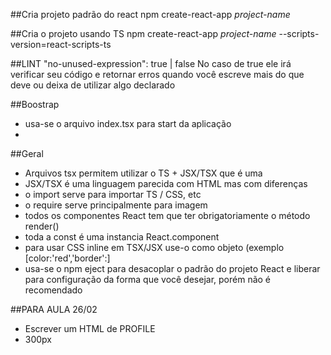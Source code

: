 ##Cria projeto padrão do react
npm create-react-app *project-name* 


##Cria o projeto usando TS
npm create-react-app *project-name* --scripts-version=react-scripts-ts

##LINT
"no-unused-expression": true | false
No caso de true ele irá verificar seu código e retornar erros quando você escreve mais do que deve ou deixa de utilizar algo declarado

##Boostrap
- usa-se o arquivo index.tsx para start da aplicação
- 

##Geral
- Arquivos tsx permitem utilizar o TS + JSX/TSX que é uma
- JSX/TSX é uma linguagem parecida com HTML mas com diferenças
- o import serve para importar TS / CSS, etc
- o require serve principalmente para imagem 
- todos os componentes React tem que ter obrigatoriamente o método render()
- toda a const é uma instancia React.component
- para usar CSS inline em TSX/JSX use-o como objeto (exemplo [color:'red','border':]
- usa-se o npm eject para desacoplar o padrão do projeto React e liberar para configuração da forma que você desejar, porém não é recomendado

##PARA AULA 26/02
- Escrever um HTML de PROFILE
- 300px